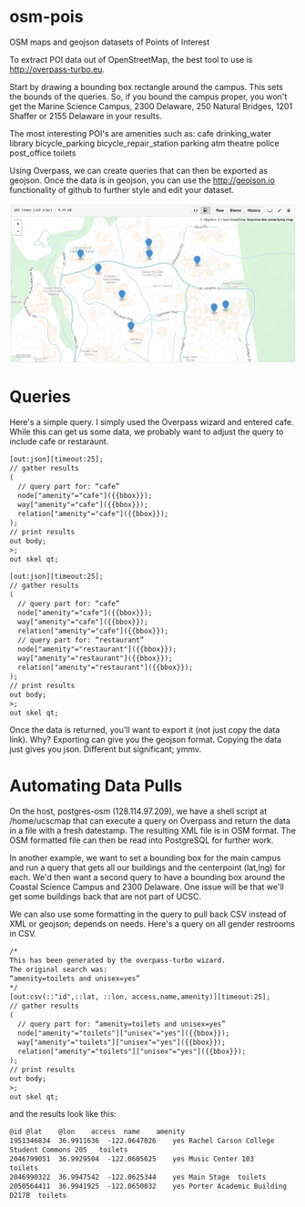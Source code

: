 # osm-pois
OSM maps and geojson datasets of Points of Interest

To extract POI data out of OpenStreetMap, the best tool to use is http://overpass-turbo.eu. 

Start by drawing a bounding box rectangle around the campus. This sets the bounds of the queries. So, if you bound the campus proper, you won't get the Marine Science Campus, 2300 Delaware, 250 Natural Bridges, 1201 Shaffer or 2155 Delaware in your results. 

The most interesting POI's are amenities such as:
cafe
drinking_water
library
bicycle_parking
bicycle_repair_station
parking
atm
theatre
police
post_office
toilets

Using Overpass, we can create queries that can then be exported as geojson. Once the data is in geojson, you can use the http://geojson.io functionality of github to further style and edit your dataset.

<img src="Screen Shot 2016-03-23 at 5.13.19 PM.png">

# Queries
Here's a simple query. I simply used the Overpass wizard and entered cafe. While this can get us some data, we probably want to adjust the query to include cafe or restaraunt.

```
[out:json][timeout:25];
// gather results
(
  // query part for: “cafe”
  node["amenity"="cafe"]({{bbox}});
  way["amenity"="cafe"]({{bbox}});
  relation["amenity"="cafe"]({{bbox}});
);
// print results
out body;
>;
out skel qt;
```
```
[out:json][timeout:25];
// gather results
(
  // query part for: “cafe”
  node["amenity"="cafe"]({{bbox}});
  way["amenity"="cafe"]({{bbox}});
  relation["amenity"="cafe"]({{bbox}});
  // query part for: “restaurant”
  node["amenity"="restaurant"]({{bbox}});
  way["amenity"="restaurant"]({{bbox}});
  relation["amenity"="restaurant"]({{bbox}});
);
// print results
out body;
>;
out skel qt;
```
Once the data is returned, you'll want to export it (not just copy the data link). Why? Exporting can give you the geojson format. Copying the data just gives you json. Different but significant; ymmv.

# Automating Data Pulls
On the host, postgres-osm (128.114.97.209), we have a shell script at /home/ucscmap that can execute a query on Overpass and return the data in a file with a fresh datestamp. The resulting XML file is in OSM format. The OSM formatted file can then be read into PostgreSQL for further work.

In another example, we want to set a bounding box for the main campus and run a query that gets all our buildings and the centerpoint (lat,lng) for each. We'd then want a second query to have a bounding box around the Coastal Science Campus and 2300 Delaware. One issue will be that we'll get some buildings back that are not part of UCSC. 

We can also use some formatting in the query to pull back CSV instead of XML or geojson; depends on needs. Here's a query on all gender restrooms in CSV.
```
/*
This has been generated by the overpass-turbo wizard.
The original search was:
“amenity=toilets and unisex=yes”
*/
[out:csv(::"id",::lat, ::lon, access,name,amenity)][timeout:25];
// gather results
(
  // query part for: “amenity=toilets and unisex=yes”
  node["amenity"="toilets"]["unisex"="yes"]({{bbox}});
  way["amenity"="toilets"]["unisex"="yes"]({{bbox}});
  relation["amenity"="toilets"]["unisex"="yes"]({{bbox}});
);
// print results
out body;
>;
out skel qt;
```
and the results look like this:
```
@id	@lat	@lon	access	name	amenity
1951346834	36.9911636	-122.0647026	yes	Rachel Carson College Student Commons 205	toilets
2046799051	36.9929504	-122.0605625	yes	Music Center 103	toilets
2046990322	36.9947542	-122.0625344	yes	Main Stage	toilets
2050564411	36.9941925	-122.0650032	yes	Porter Academic Building D217B	toilets
```
